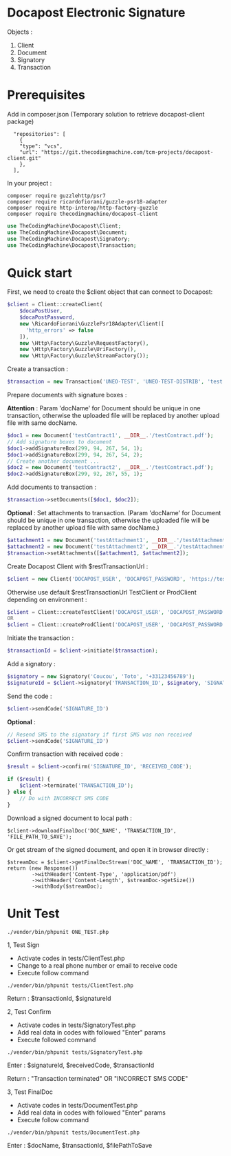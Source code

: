 # Docapost Electronic Signature

Objects :
1. Client
2. Document
3. Signatory
4. Transaction

# Prerequisites

Add in composer.json (Temporary solution to retrieve docapost-client package)
```
  "repositories": [
    {
    "type": "vcs", 
    "url": "https://git.thecodingmachine.com/tcm-projects/docapost-client.git" 
    },
  ],
```

In your project :

```
composer require guzzlehttp/psr7
composer require ricardofiorani/guzzle-psr18-adapter
composer require http-interop/http-factory-guzzle
composer require thecodingmachine/docapost-client
``` 


```php
use TheCodingMachine\Docapost\Client;
use TheCodingMachine\Docapost\Document;
use TheCodingMachine\Docapost\Signatory;
use TheCodingMachine\Docapost\Transaction;
```

# Quick start

First, we need to create the $client object that can connect to Docapost:

```php
$client = Client::createClient(
    $docaPostUser,
    $docaPostPassword,
    new \RicardoFiorani\GuzzlePsr18Adapter\Client([
      'http_errors' => false
    ]),
    new \Http\Factory\Guzzle\RequestFactory(),
    new \Http\Factory\Guzzle\UriFactory(),
    new \Http\Factory\Guzzle\StreamFactory());
```

Create a transaction :
```php
$transaction = new Transaction('UNEO-TEST', 'UNEO-TEST-DISTRIB', 'test');
```

Prepare documents with signature boxes :

**Attention** : Param 'docName' for Document should be unique in one transaction, otherwise the uploaded file will be replaced by another upload file with same docName. 
```php
$doc1 = new Document('testContract1', __DIR__.'/testContract.pdf');
// Add signature boxes to document
$doc1->addSignatureBox(299, 94, 267, 54, 1);
$doc1->addSignatureBox(299, 94, 267, 54, 2);
// Create another document ...
$doc2 = new Document('testContract2', __DIR__.'/testContract.pdf');
$doc2->addSignatureBox(299, 92, 267, 55, 1);
```

Add documents to transaction :
```php
$transaction->setDocuments([$doc1, $doc2]);
```

**Optional** : Set attachments to transaction. (Param 'docName' for Document should be unique in one transaction, otherwise the uploaded file will be replaced by another upload file with same docName.)
```php
$attachment1 = new Document('testAttachment1', __DIR__.'/testAttachment.png');
$attachment2 = new Document('testAttachment2', __DIR__.'/testAttachment.png');
$transaction->setAttachments([$attachment1, $attachment2]);
```
Create Docapost Client with $restTransactionUrl :
```php
$client = new Client('DOCAPOST_USER', 'DOCAPOST_PASSWORD', 'https://test.contralia.fr:443/Contralia/api/v2/');
```
Otherwise use default $restTransactionUrl TestClient or ProdClient depending on environment :
````php
$client = Client::createTestClient('DOCAPOST_USER', 'DOCAPOST_PASSWORD');
OR
$client = Client::createProdClient('DOCAPOST_USER', 'DOCAPOST_PASSWORD');
````

Initiate the transaction :
```php
$transactionId = $client->initiate($transaction);
```

Add a signatory :
```php
$signatory = new Signatory('Coucou', 'Toto', '+33123456789');
$signatureId = $client->signatory('TRANSACTION_ID', $signatory, 'SIGNATORY_POSITION');
```

Send the code :
```php
$client->sendCode('SIGNATURE_ID')
```

**Optional** :
```php
// Resend SMS to the signatory if first SMS was non received
$client->sendCode('SIGNATURE_ID')
```

Confirm transaction with received code :
```php
$result = $client->confirm('SIGNATURE_ID', 'RECEIVED_CODE');

if ($result) {
    $client->terminate('TRANSACTION_ID');
} else {
    // Do with INCORRECT SMS CODE 
}
```

Download a signed document to local path :
```
$client->downloadFinalDoc('DOC_NAME', 'TRANSACTION_ID', 'FILE_PATH_TO_SAVE');
```
Or get stream of the signed document, and open it in browser directly :
```
$streamDoc = $client->getFinalDocStream('DOC_NAME', 'TRANSACTION_ID');
return (new Response())
        ->withHeader('Content-Type', 'application/pdf')
        ->withHeader('Content-Length', $streamDoc->getSize())
        ->withBody($streamDoc);
```

# Unit Test
```
./vendor/bin/phpunit ONE_TEST.php
```

1, Test Sign
- Activate codes in tests/ClientTest.php
- Change to a real phone number or email to receive code
- Execute follow command
```
./vendor/bin/phpunit tests/ClientTest.php 
```
Return : $transactionId, $signatureId

2, Test Confirm
- Activate codes in tests/SignatoryTest.php
- Add real data in codes with followed "Enter" params
- Execute followed command
```
./vendor/bin/phpunit tests/SignatoryTest.php 
```
Enter : $signatureId, $receivedCode, $transactionId

Return : "Transaction terminated" OR "INCORRECT SMS CODE"

3, Test FinalDoc
- Activate codes in tests/DocumentTest.php
- Add real data in codes with followed "Enter" params
- Execute follow command
```
./vendor/bin/phpunit tests/DocumentTest.php 
```
Enter : $docName, $transactionId, $filePathToSave
